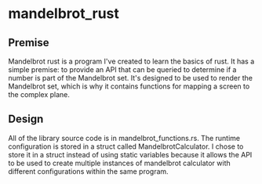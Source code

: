 # mandelbrot_rust
## Premise
Mandelbrot rust is a program I've created to learn the basics of rust. It has a simple premise: to provide an API that can be queried to determine if a number is part of the Mandelbrot set. It's designed to be used to render the Mandelbrot set, which is why it contains functions for mapping a screen to the complex plane.
## Design
All of the library source code is in mandelbrot_functions.rs. The runtime configuration is stored in a struct called MandelbrotCalculator. I chose to store it in a struct instead of using static variables because it allows the API to be used to create multiple instances of mandelbrot calculator with different configurations within the same program.